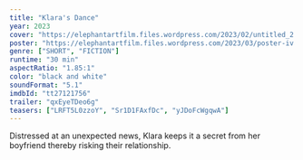 ```yaml
---
title: "Klara's Dance"
year: 2023
cover: "https://elephantartfilm.files.wordpress.com/2023/02/untitled_2.1.2.png"
poster: "https://elephantartfilm.files.wordpress.com/2023/03/poster-iv.9.jpg"
genre: ["SHORT", "FICTION"]
runtime: "30 min"
aspectRatio: "1.85:1"
color: "black and white"
soundFormat: "5.1"
imdbId: "tt27121756"
trailer: "qxEyeTDeo6g"
teasers: ["LRFT5L0zzoY", "Sr1D1FAxfDc", "yJDoFcWgqwA"]
---
```


Distressed at an unexpected news, Klara keeps it a secret from her boyfriend thereby risking their relationship.
